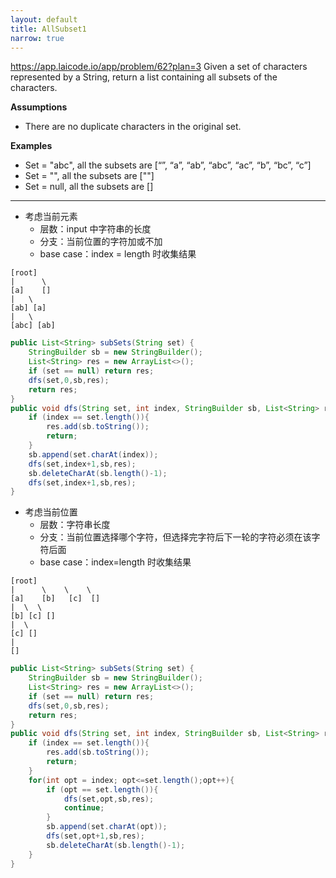 ```yaml
---
layout: default
title: AllSubset1
narrow: true
---
```


https://app.laicode.io/app/problem/62?plan=3
Given a set of characters represented by a String, return a list containing all subsets of the characters.

**Assumptions**

- There are no duplicate characters in the original set.

​**Examples**

- Set = "abc", all the subsets are [“”, “a”, “ab”, “abc”, “ac”, “b”, “bc”, “c”]
- Set = "", all the subsets are [""]
- Set = null, all the subsets are []

---

- 考虑当前元素
  - 层数：input 中字符串的长度
  - 分支：当前位置的字符加或不加
  - base case：index = length 时收集结果

```
[root]
|      \
[a]    []
|   \
[ab] [a]
|   \
[abc] [ab]

```

```java
public List<String> subSets(String set) {
    StringBuilder sb = new StringBuilder();
    List<String> res = new ArrayList<>();
    if (set == null) return res;
    dfs(set,0,sb,res);
    return res;
}
public void dfs(String set, int index, StringBuilder sb, List<String> res){
    if (index == set.length()){
        res.add(sb.toString());
        return;
    }
    sb.append(set.charAt(index));
    dfs(set,index+1,sb,res);
    sb.deleteCharAt(sb.length()-1);
    dfs(set,index+1,sb,res);
}
```

- 考虑当前位置
  - 层数：字符串长度
  - 分支：当前位置选择哪个字符，但选择完字符后下一轮的字符必须在该字符后面
  - base case：index=length 时收集结果

```
[root]
|      \    \    \
[a]    [b]   [c]  []
|  \  \
[b] [c] []
|  \
[c] []
|
[]
```

```java
public List<String> subSets(String set) {
    StringBuilder sb = new StringBuilder();
    List<String> res = new ArrayList<>();
    if (set == null) return res;
    dfs(set,0,sb,res);
    return res;
}
public void dfs(String set, int index, StringBuilder sb, List<String> res){
    if (index == set.length()){
        res.add(sb.toString());
        return;
    }
    for(int opt = index; opt<=set.length();opt++){
        if (opt == set.length()){
            dfs(set,opt,sb,res);
            continue;
        }
        sb.append(set.charAt(opt));
        dfs(set,opt+1,sb,res);
        sb.deleteCharAt(sb.length()-1);
    }
}
```
